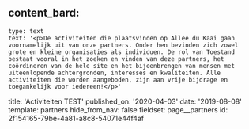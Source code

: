 content_bard:
  -
    type: text
    text: '<p>De activiteiten die plaatsvinden op Allee du Kaai gaan voornamelijk uit van onze partners. Onder hen bevinden zich zowel grote en kleine organisaties als individuen. De rol van Toestand bestaat vooral in het zoeken en vinden van deze partners, het coördineren van de hele site en het bijeenbrengen van mensen met uiteenlopende achtergronden, interesses en kwaliteiten. Alle activiteiten die worden aangeboden, zijn aan vrije bijdrage en toegankelijk voor iedereen!</p>'
title: 'Activiteiten TEST'
published_on: '2020-04-03'
date: '2019-08-08'
template: partners
hide_from_nav: false
fieldset: page__partners
id: 2f154165-79be-4a81-a8c8-54071e44f4af
